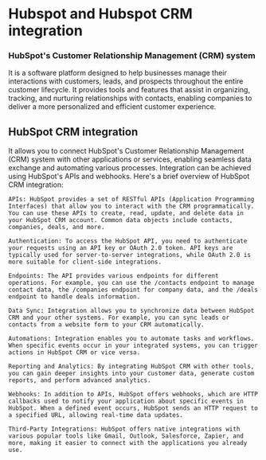 # Hubspot and Hubspot CRM integration

### HubSpot's Customer Relationship Management (CRM) system 
It is a software platform designed to help businesses manage their interactions with customers, leads, and prospects throughout the entire customer lifecycle. It provides tools and features that assist in organizing, tracking, and nurturing relationships with contacts, enabling companies to deliver a more personalized and efficient customer experience.

## HubSpot CRM integration 
It allows you to connect HubSpot's Customer Relationship Management (CRM) system with other applications or services, enabling seamless data exchange and automating various processes. Integration can be achieved using HubSpot's APIs and webhooks. Here's a brief overview of HubSpot CRM integration:

    APIs: HubSpot provides a set of RESTful APIs (Application Programming Interfaces) that allow you to interact with the CRM programmatically. You can use these APIs to create, read, update, and delete data in your HubSpot CRM account. Common data objects include contacts, companies, deals, and more.

    Authentication: To access the HubSpot API, you need to authenticate your requests using an API key or OAuth 2.0 token. API keys are typically used for server-to-server integrations, while OAuth 2.0 is more suitable for client-side integrations.

    Endpoints: The API provides various endpoints for different operations. For example, you can use the /contacts endpoint to manage contact data, the /companies endpoint for company data, and the /deals endpoint to handle deals information.

    Data Sync: Integration allows you to synchronize data between HubSpot CRM and your other systems. For example, you can sync leads or contacts from a website form to your CRM automatically.

    Automations: Integration enables you to automate tasks and workflows. When specific events occur in your integrated systems, you can trigger actions in HubSpot CRM or vice versa.

    Reporting and Analytics: By integrating HubSpot CRM with other tools, you can gain deeper insights into your customer data, generate custom reports, and perform advanced analytics.

    Webhooks: In addition to APIs, HubSpot offers webhooks, which are HTTP callbacks used to notify your application about specific events in HubSpot. When a defined event occurs, HubSpot sends an HTTP request to a specified URL, allowing real-time data updates.

    Third-Party Integrations: HubSpot offers native integrations with various popular tools like Gmail, Outlook, Salesforce, Zapier, and more, making it easier to connect with the applications you already use.

